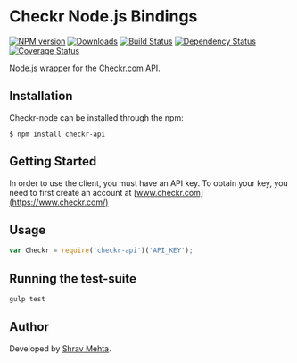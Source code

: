 # Checkr Node.js Bindings
[![NPM version](https://badge.fury.io/js/checkr-api.svg)](https://npmjs.org/package/checkr-api) [![Downloads](http://img.shields.io/npm/dm/checkr-api.svg)](https://npmjs.org/package/checkr-api)  [![Build Status](https://travis-ci.org/shrav/checkr-node.svg?branch=master)](https://travis-ci.org/shrav/checkr-node) [![Dependency Status](http://img.shields.io/gemnasium/shrav/checkr-node.svg)](https://gemnasium.com/shrav/checkr-node) [![Coverage Status](https://img.shields.io/coveralls/shrav/checkr-node.svg)](https://coveralls.io/r/shrav/checkr-node?branch=master)


Node.js wrapper for the [Checkr.com](http://www.checkr.com) API.

## Installation

Checkr-node can be installed through the npm:

```
$ npm install checkr-api
```

## Getting Started

In order to use the client, you must have an API key. To obtain your key, you need to first create an account at [www.checkr.com](https://www.checkr.com/)

## Usage

```javascript
var Checkr = require('checkr-api')('API_KEY');
```

## Running the test-suite

```javascript
gulp test
```

## Author
Developed by [Shrav Mehta](www.shravmehta.com).
